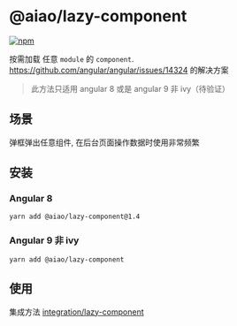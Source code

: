 # @aiao/lazy-component

[![npm][shields-lazy-component]][npm-lazy-component]

按需加载 任意 `module` 的 `component`. https://github.com/angular/angular/issues/14324 的解决方案

> 此方法只适用 angular 8 或是 angular 9 非 ivy（待验证）

## 场景

弹框弹出任意组件, 在后台页面操作数据时使用非常频繁

## 安装

### Angular 8

```console
yarn add @aiao/lazy-component@1.4
```

### Angular 9 非 ivy

```console
yarn add @aiao/lazy-component
```

## 使用

集成方法 [integration/lazy-component](/integration/lazy-component)

[shields-lazy-component]: https://img.shields.io/npm/v/@aiao/lazy-component?label=&style=flat-square
[npm-lazy-component]: https://www.npmjs.com/@aiao/lazy-component
